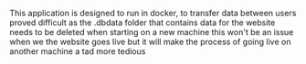 This application is designed to run in docker, to transfer data between users proved difficult as
the .dbdata folder that contains data for the website needs to be deleted when starting on a new
machine this won't be an issue when we the website goes live but it will make the process of going live on another machine a tad more tedious
